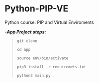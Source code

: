 # Python-PIP-VE
Python course: PIP and Virtual Enviroments 

-***App Project***
***steps:***

> ```
> git clone
> 
> cd app
> 
> source env/bin/activate
> 
> pip3 install -r requiremets.txt
> 
> python3 main.py
> ```
